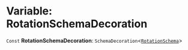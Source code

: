 # Variable: RotationSchemaDecoration

`Const` **RotationSchemaDecoration**: `SchemaDecoration`<[`RotationSchema`](/en/auto-docs/core/types/RotationSchema.md)>
